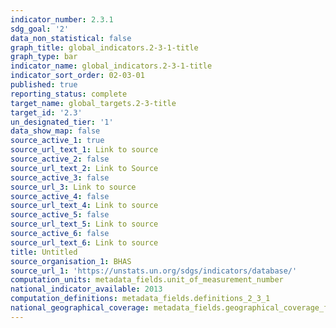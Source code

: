 ```yaml
---
indicator_number: 2.3.1
sdg_goal: '2'
data_non_statistical: false
graph_title: global_indicators.2-3-1-title
graph_type: bar
indicator_name: global_indicators.2-3-1-title
indicator_sort_order: 02-03-01
published: true
reporting_status: complete
target_name: global_targets.2-3-title
target_id: '2.3'
un_designated_tier: '1'
data_show_map: false
source_active_1: true
source_url_text_1: Link to source
source_active_2: false
source_url_text_2: Link to Source
source_active_3: false
source_url_3: Link to source
source_active_4: false
source_url_text_4: Link to source
source_active_5: false
source_url_text_5: Link to source
source_active_6: false
source_url_text_6: Link to source
title: Untitled
source_organisation_1: BHAS
source_url_1: 'https://unstats.un.org/sdgs/indicators/database/'
computation_units: metadata_fields.unit_of_measurement_number
national_indicator_available: 2013
computation_definitions: metadata_fields.definitions_2_3_1
national_geographical_coverage: metadata_fields.geographical_coverage_fbih_cantons_municipalities
---
```


